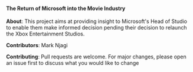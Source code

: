 #### The Return of Microsoft into the Movie Industry <br>

__About__: This project aims at providing insight to Microsoft's Head of Studio to enable them make informed decision pending their decision
to relaunch the Xbox Entertainment Studios. <br>

__Contributors__: Mark Njagi <br>

__Contributing__: Pull requests are welcome. For major changes, please open an issue first to discuss what you would like to change




